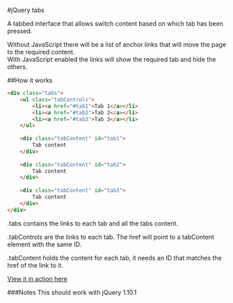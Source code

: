 #jQuery tabs

A tabbed interface that allows switch content based on which tab has been pressed.

Without JavaScript there will be a list of anchor links that will move the page to the required content.  
With JavaScript enabled the links will show the required tab and hide the others.

##How it works
```html
<div class="tabs">
    <ul class="tabControls">
        <li><a href="#tab1">Tab 1</a></li>
        <li><a href="#tab2">Tab 2</a></li>
        <li><a href="#tab3">Tab 3</a></li>
    </ul>
    
    <div class="tabContent" id="tab1">
        Tab content
    </div>
    
    <div class="tabContent" id="tab2">
        Tab content
    </div>
    
    <div class="tabContent" id="tab3">
        Tab content
    </div>
</div> 
```

.tabs contains the links to each tab and all the tabs content.

.tabControls are the links to each tab. The href will point to a tabContent element with the same ID.

.tabContent holds the content for each tab, it needs an ID that matches the href of the link to it.

[View it in action here](http://martinblackburn.github.com/jQuery-tabs/)

###Notes
This should work with jQuery 1.10.1